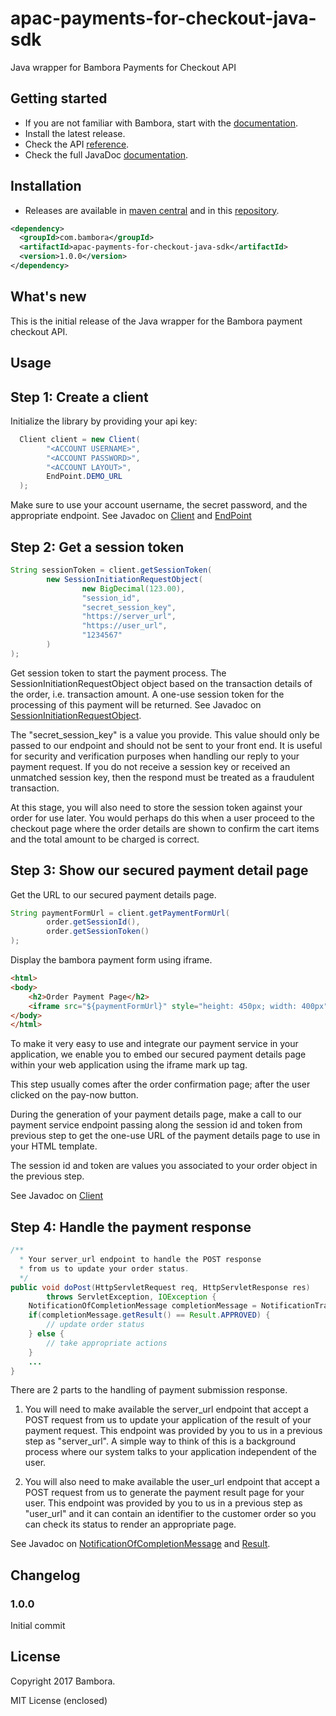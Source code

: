 # apac-payments-for-checkout-java-sdk

Java wrapper for Bambora Payments for Checkout API

## Getting started

- If you are not familiar with Bambora, start with the [documentation](https://dev-apac.bambora.com).
- Install the latest release.
- Check the API [reference](https://dev-apac.bambora.com/checkout.html).
- Check the full JavaDoc [documentation](./docs/index.html).


## Installation

- Releases are available in [maven central](http://search.maven.org/#artifactdetails|com.bambora|apac-payments-for-checkout-java-sdk|1.0.0|jar) and in this [repository](https://github.com/bambora/apac-payments-for-checkout-java-sdk/tag/v1.0.0).

```xml
<dependency>
  <groupId>com.bambora</groupId>
  <artifactId>apac-payments-for-checkout-java-sdk</artifactId>
  <version>1.0.0</version>
</dependency>
```

## What's new

This is the initial release of the Java wrapper for the Bambora payment checkout API. 

## Usage

## Step 1: Create a client

Initialize the library by providing your api key:
```java
  Client client = new Client(
        "<ACCOUNT USERNAME>",
        "<ACCOUNT PASSWORD>",
        "<ACCOUNT LAYOUT>",
        EndPoint.DEMO_URL
  );
```

Make sure to use your account username, the secret password, and the appropriate endpoint. See Javadoc on [Client](./docs/com/bambora/Client.html) and [EndPoint](./docs/com/bambora/EndPoint.html)

## Step 2: Get a session token

```java
String sessionToken = client.getSessionToken(
        new SessionInitiationRequestObject(
                new BigDecimal(123.00),
                "session_id",
                "secret_session_key",
                "https://server_url",
                "https://user_url",
                "1234567"
        )
);
```
Get session token to start the payment process. The SessionInitiationRequestObject object based on the transaction details of the order, i.e. transaction amount. A one-use session token for the processing of this payment will be returned. See Javadoc on [SessionInitiationRequestObject](./docs/com/bambora/SessionInitiationRequestObject.html).

The "secret_session_key" is a value you provide. This value should only be passed to our endpoint and should not be sent to your front end. It is useful for security and verification purposes when handling our reply to your payment request. If you do not receive a session key or received an unmatched session key, then the respond must be treated as a fraudulent transaction.

At this stage, you will also need to store the session token against your order for use later. You would perhaps do this when a user proceed to the checkout page where the order details are shown to confirm the cart items and the total amount to be charged is correct.

## Step 3: Show our secured payment detail page

Get the URL to our secured payment details page.
```java
String paymentFormUrl = client.getPaymentFormUrl(
        order.getSessionId(),
        order.getSessionToken()
);
```

Display the bambora payment form using iframe.
```html
<html>
<body>
    <h2>Order Payment Page</h2>
    <iframe src="${paymentFormUrl}" style="height: 450px; width: 400px" />
</body>
</html>
```

To make it very easy to use and integrate our payment service in your application, we enable you to embed our secured payment details page within your web application using the iframe mark up tag.

This step usually comes after the order confirmation page; after the user clicked on the pay-now button.

During the generation of your payment details page, make a call to our payment service endpoint passing along the session id and token from previous step to get the one-use URL of the payment details page to use in your HTML template.

The session id and token are values you associated to your order object in the previous step.

See Javadoc on [Client](./docs/com/bambora/Client.html)

## Step 4: Handle the payment response

```java
/**
  * Your server_url endpoint to handle the POST response
  * from us to update your order status.
  */
public void doPost(HttpServletRequest req, HttpServletResponse res)
        throws ServletException, IOException {
    NotificationOfCompletionMessage completionMessage = NotificationTranslator.translate(req);
    if(completionMessage.getResult() == Result.APPROVED) {
        // update order status
    } else {
        // take appropriate actions
    }
    ...
}
```

There are 2 parts to the handling of payment submission response.

1. You will need to make available the server_url endpoint that accept a POST request from us to update your application of the result of your payment request. This endpoint was provided by you to us in a previous step as "server_url". A simple way to think of this is a background process where our system talks to your application independent of the user.

2. You will also need to make available the user_url endpoint that accept a POST request from us to generate the payment result page for your user. This endpoint was provided by you to us in a previous step as "user_url" and it can contain an identifier to the customer order so you can check its status to render an appropriate page.

See Javadoc on [NotificationOfCompletionMessage](./docs/com/bambora/notification/NotificationOfCompletionMessage.html) and [Result](./docs/com/bambora/notification/NotificationOfCompletionMessage.Result.html).

## Changelog

### 1.0.0
Initial commit

## License

Copyright 2017 Bambora.

MIT License (enclosed)